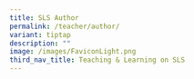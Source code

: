 ```yaml
---
title: SLS Author
permalink: /teacher/author/
variant: tiptap
description: ""
image: /images/FaviconLight.png
third_nav_title: Teaching & Learning on SLS
---
```

